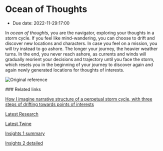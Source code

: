 # Ocean of Thoughts
- Due date: 2022-11-29:17:00

In *ocean of thoughts*, you are the navigator, exploring your thoughts in a storm cycle. If you feel like mind-wandering, you can choose to drift and discover new locations and characters. In case you feel on a mission, you will try instead to go ashore. The longer your journey, the heavier weather turns. In the end, you never reach ashore, as currents and winds will gradually reorient your decisions and trajectory until you face the storm, which resets you in the beginning of your journey to discover again and again newly generated locations for thoughts of interests. 

![Original reference](https://d2w9rnfcy7mm78.cloudfront.net/1889766/original_717fa12fab70e9069892f1172f311576.jpg?1521037668?bc=1)

### Related links

[How I imagine narrative structure of a perpetual storm cycle, with three steps of drifting towards points of interests](/process/Animation/demo/22-11-28-process-anim.gif)

[Latest Research](/process/22.11.27-process.md)

[Latest Twine](/prototypes/twine/22.11.29-Ocean%20of%20Thoughts.html)

[Insights 1 summary](/process/interviews/Insights.md)

[Insights 2 detailed](/process/interviews/Round-2/insights.md)